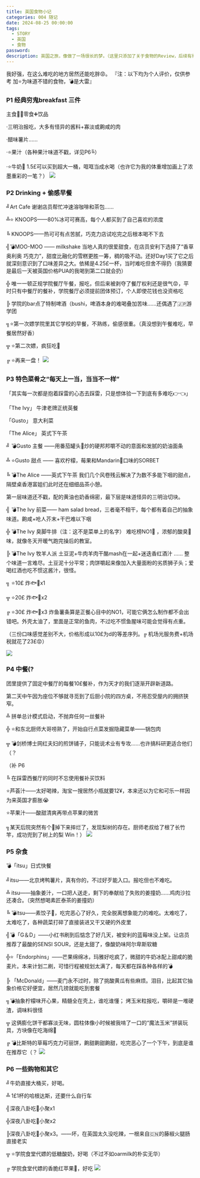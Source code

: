 ```yaml
---
title: 英国食物小记
categories: 004 随记
date: 2024-08-25 00:00:00
tags:
  - STORY
  - 英国
  - 食物
password: 
description: 英国之旅，像做了一场很长的梦。（这里只添加了关于食物的Review，后续有待继续补充）
---
```

我好强，在这么难吃的地方居然还能吃胖😡。
『注：以下均为个人评价，仅供参考 加⭐为味道不错的食物，💣是大雷』
### **P1 经典穷鬼breakfast 三件**

主食🥪➕零食➕饮品

·三明治报吃，大多有怪异的酱料+寡淡或齁咸的肉

·醋味薯片……

·⭐果汁（各种果汁味道不戳，详见P6╚）

·⭐牛奶🥛 1.5£可以买到超大一桶，哐哐当成水喝（也许它为我的体重增加画上了浓墨重彩的一笔？）
![](images/英国食物小记1.jpg)




### **P2 Drinking + 偷感早餐**

╝Art Cafe 谢谢店员帮忙冲速溶咖啡和茶包……

╩⭐ KNOOPS——80%冰可可赛高，每个人都买到了自己喜欢的浓度

╚ KNOOPS——热可可有点苦腻，巧克力店试吃完之后根本喝不下去

╣💣MOO-MOO —— milkshake 当地人真的很爱甜食，在店员安利下选择了“香草 奥利奥 巧克力”，甜度比融化的雪糕更胜一筹，稠的吸不动。还好Day1买了它之后就深刻意识到了口味差异之大。依稀是4.25£一杯，当时难吃但舍不得扔（我猜要是最后一天被英国价格PUA的我喝到第二口就会扔）

╬ 唯一一顿正规学院餐厅午餐，报吃，但后来被剥夺了餐厅权利还是很气😡，平时只有中餐厅的餐补，学院餐厅必须提前团体预订，个人即使花钱也没资格吃

╠ 学院的bar点了特制啤酒（bushi，啤酒本身的难喝叠加苦味……还偶遇了🇯🇵游学团

╗⭐第一次嫖学院里其它学校的早餐，不熟练，偷感很重。（真没想到午餐难吃，早餐居然好香）

╦ ⭐第二次嫖，疯狂吃🍄

╔ ⭐再来一盘！
![](images/英国食物小记2.jpg)
### **P3 特色菜肴之“每天上一当，当当不一样”**

「其实每一次都是抱着踩雷的心态去踩雷，只是想体验一下到底有多难吃👉👈」

「The Ivy」 牛津老牌正统英餐

「Gusto」 意大利菜

「The Alice」 英式下午茶

╝ 💣Gusto 主餐 ——用番茄罐头🥫炒的硬邦邦嚼不动的意面和发腻的奶油面条

╩ ⭐Gusto 甜点 —— 喜欢柠檬，莓果和Mandarin🍊口味的SORBET

╚ 💣The Alice ——英式下午茶 我们几个风卷残云解决了为数不多能下咽的甜点，隔壁桌香港富姐们此时还在细细品茶小憩。

第一层味道还不戳，配的黄油也奶香绵密，最下层是味道怪异的三明治切块。

╣ 💣The Ivy 前菜—— ham salad bread，三者毫不相干，每个都有着自己的抽象味道。齁咸+呛人芥末+干巴难以下咽

╬ 💣The Ivy 臭脚牛排（注：这不是菜单上的名字） 难吃榜NO1👑 ，浓郁的酸臭🦶味，就像冬天开暖气跑完操后的教室。

╠ 💣The Ivy 牧羊人派 土豆泥+牛肉羊肉干酪mash在一起+迷迭香红酒汁 …… 整个味道一言难尽。土豆泥十分平常；肉饼嚼起来像加入大量面粉的劣质狮子头；爱喝红酒也吃不惯这酱汁，很怪。

╗ ⭐10£ 炸🐟🍟x1

╦ ⭐20£ 炸🐟🍟x2

╔ ⭐30£ 炸🐟🍟x3 炸鱼薯条算是正餐心目中的NO1，可能它俩怎么制作都不会出错吧。外壳太油了，里面是正常的鱼肉，不过吃不惯鱼腥味可能会觉得有点重。

（三份口味感觉差别不大，价格形成以10£为d的等差序列。╔ 机场光服务费+机场税就花了23£😡）

![](images/英国食物小记3.jpg)
### **P4 中餐(?**

团里提供了固定中餐厅的每餐10£餐补，作为天才的我们逐渐开辟新道路。

第二天中午因为座位不够就寻觅到了后厨小院的四方桌，不用忍受屋内的拥挤狭窄。

╩ 拼单总计模式启动，不抛弃任何一丝餐补

╬ ⭐和东北厨师大哥唠熟了，开始自行点菜发掘隐藏菜单——锅包肉

╦ 💣剑桥博士网红夫妇的煎饼铺子，只能说术业有专攻……也许搞科研更适合他们（？

（补 P6

╚ 在踩雷西餐厅的同时不忘使用餐补买饮料

⭐芦荟汁——太好喝辣，淘宝一搜居然小瓶就要12¥，本来还以为它和可乐一样因为来英国才膨胀😭

⭐苹果汁——酸甜清爽再带点苹果的微苦

╗某天后院突然有个🍐掉下来摔烂了，发现梨树的存在。厨师老叔给了根了长竹竿，成功兜到了树上的梨 Win！）
![](images/英国食物小记4.jpg)
### **P5 杂食**

💣「itsu」日式快餐

╝itsu——北京烤鸭薯片，真有你的，不过好歹能入口。报吃但也不难吃。

╩ itsu——抽象姜汁，一口把人送走，剩下的奉献给了失败的姜撞奶……鸡肉沙拉还凑合。（突然想喝素匠泰茶的姜撞奶）

╚ 💣itsu——素饺子🥟，吃完恶心了好久，完全脱离想象能力的难吃。太难吃了，太难吃了，各种蔬菜打碎了直接装进又干又硬的外皮里

╣💣「G＆D」——小红书刷到后惦念了好几天，被安利的蓝莓味没上架。让店员推荐了最酸的SENSI SOUR，还是太甜了，像酸奶味阿尔卑斯软糖

╬⭐「Endorphins」——芒果绵绵冰，玛雅好吃疯了，微甜的牛奶冰配上甜咸的脆麦片。本来计划二刷，可惜行程被规划太满了，每天都在踩各种各样的💣

╠ 「McDonald」——麦门永不过时，除了挑酸黄瓜有些麻烦。泪目，比起其它抽象价格它好便宜，居然几镑就能吃到套餐

╗💣抽象柠檬味开心果，精髓全在壳上，谁吃谁懂； 烤玉米粒报吃，嚼碎是一堆硬渣，调味料很怪

╦ 这俩膨化饼干都寡淡无味，圆柱体像小时候被我啃了一口的“魔法玉米”拼装玩具，方块像在吃海绵🧽

╔ 💣比斯特的草莓巧克力可丽饼，齁甜齁甜齁甜，吃完恶心了一个下午，到底是谁在推荐它（？
![](images/英国食物小记5.jpg)
### **P6 一些购物和其它**

╝牛奶直接大桶买，好喝。

╩ 1£1杯的哈根达斯，还要什么自行车

╣深夜八卦吃🍉小聚x1

╬深夜八卦吃🍉小聚x2

╠深夜八卦吃🍉小聚x3。——坏，在英国太久没吃辣，一根来自🇨🇳的藤椒火腿肠直接老实

╦ ⭐学院食堂代嫖的低糖酸奶，好喝（不过不如oarmilk的朴实无华）

╔ 学院食堂代嫖的香脆红苹果🍎，好吃
![](images/英国食物小记6.jpg)




